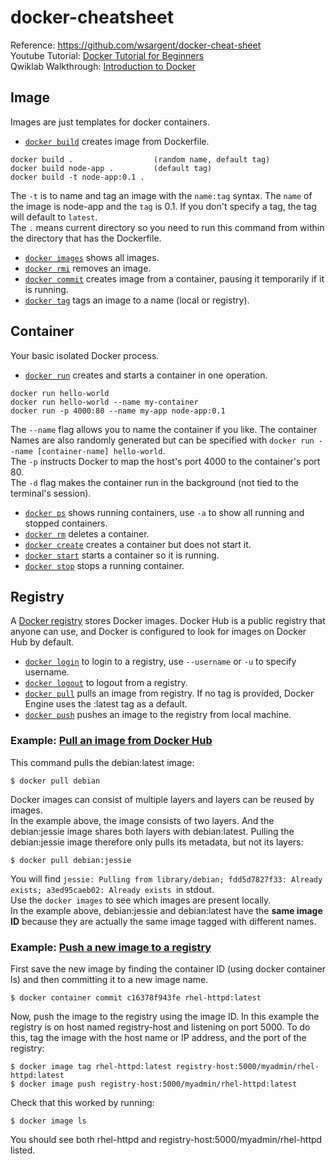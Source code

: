 # docker-cheatsheet

Reference: https://github.com/wsargent/docker-cheat-sheet  
Youtube Tutorial: [Docker Tutorial for Beginners](https://www.youtube.com/watch?v=fqMOX6JJhGo&list=RDCMUC8butISFwT-Wl7EV0hUK0BQ&start_radio=1&t=18)  
Qwiklab Walkthrough: [Introduction to Docker](https://www.qwiklabs.com/focuses/1029?parent=catalog)

## Image
Images are just templates for docker containers.
* [`docker build`](https://docs.docker.com/engine/reference/commandline/build) creates image from Dockerfile.
```
docker build .                  (random name, default tag)
docker build node-app .         (default tag)
docker build -t node-app:0.1 .
```
The ```-t``` is to name and tag an image with the ```name:tag``` syntax. The ```name``` of the image is node-app and the ```tag``` is 0.1. If you don't specify a tag, the tag will default to ```latest```.  
The ```.``` means current directory so you need to run this command from within the directory that has the Dockerfile.

* [`docker images`](https://docs.docker.com/engine/reference/commandline/images) shows all images.
* [`docker rmi`](https://docs.docker.com/engine/reference/commandline/rmi) removes an image.
* [`docker commit`](https://docs.docker.com/engine/reference/commandline/commit) creates image from a container, pausing it temporarily if it is running.
* [`docker tag`](https://docs.docker.com/engine/reference/commandline/tag) tags an image to a name (local or registry).

## Container
Your basic isolated Docker process.  
* [`docker run`](https://docs.docker.com/engine/reference/commandline/run) creates and starts a container in one operation.
```
docker run hello-world
docker run hello-world --name my-container
docker run -p 4000:80 --name my-app node-app:0.1
```
The ```--name``` flag allows you to name the container if you like. The container Names are also randomly generated but can be specified with ```docker run --name [container-name] hello-world```.  
The ```-p``` instructs Docker to map the host's port 4000 to the container's port 80.  
The ```-d``` flag makes the container run in the background (not tied to the terminal's session).  
 
* [`docker ps`](https://docs.docker.com/engine/reference/commandline/ps) shows running containers, use `-a` to show all running and stopped containers.
* [`docker rm`](https://docs.docker.com/engine/reference/commandline/rm) deletes a container.
* [`docker create`](https://docs.docker.com/engine/reference/commandline/create) creates a container but does not start it.
* [`docker start`](https://docs.docker.com/engine/reference/commandline/start) starts a container so it is running.
* [`docker stop`](https://docs.docker.com/engine/reference/commandline/stop) stops a running container.

## Registry
A [Docker registry](https://docs.docker.com/get-started/overview/#docker-registries) stores Docker images. Docker Hub is a public registry that anyone can use, and Docker is configured to look for images on Docker Hub by default.   

* [`docker login`](https://docs.docker.com/engine/reference/commandline/login) to login to a registry, use `--username` or `-u` to specify username.
* [`docker logout`](https://docs.docker.com/engine/reference/commandline/logout) to logout from a registry.
* [`docker pull`](https://docs.docker.com/engine/reference/commandline/pull) pulls an image from registry. If no tag is provided, Docker Engine uses the :latest tag as a default.
* [`docker push`](https://docs.docker.com/engine/reference/commandline/push) pushes an image to the registry from local machine.

### Example: [Pull an image from Docker Hub](https://docs.docker.com/engine/reference/commandline/pull/#pull-an-image-from-docker-hub)
This command pulls the debian:latest image:
```
$ docker pull debian
```  
Docker images can consist of multiple layers and layers can be reused by images.  
In the example above, the image consists of two layers. And the debian:jessie image shares both layers with debian:latest. Pulling the debian:jessie image therefore only pulls its metadata, but not its layers:  
```
$ docker pull debian:jessie
```
You will find ```jessie: Pulling from library/debian; fdd5d7827f33: Already exists; a3ed95caeb02: Already exists ```in stdout.  
Use the ```docker images``` to see which images are present locally.  
In the example above, debian:jessie and debian:latest have the **same image ID** because they are actually the same image tagged with different names.   

### Example: [Push a new image to a registry](https://docs.docker.com/engine/reference/commandline/push/#push-a-new-image-to-a-registry)
First save the new image by finding the container ID (using docker container ls) and then committing it to a new image name.
```
$ docker container commit c16378f943fe rhel-httpd:latest
```
Now, push the image to the registry using the image ID. In this example the registry is on host named registry-host and listening on port 5000. To do this, tag the image with the host name or IP address, and the port of the registry:  
```
$ docker image tag rhel-httpd:latest registry-host:5000/myadmin/rhel-httpd:latest
$ docker image push registry-host:5000/myadmin/rhel-httpd:latest
```
Check that this worked by running:  
```
$ docker image ls
```
You should see both rhel-httpd and registry-host:5000/myadmin/rhel-httpd listed.  
